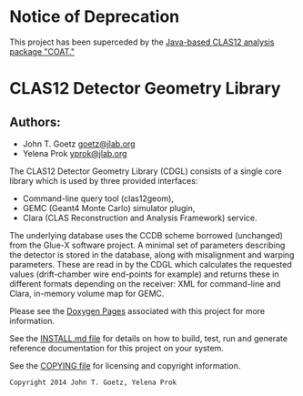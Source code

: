 # Notice of Deprecation

This project has been superceded by the [Java-based CLAS12 analysis package "COAT."](https://github.com/JeffersonLab/clas-geometry)

# CLAS12 Detector Geometry Library

## Authors:

* John T. Goetz <goetz@jlab.org>
* Yelena Prok <yprok@jlab.org>

The CLAS12 Detector Geometry Library (CDGL) consists of a single core library which is used by three provided interfaces:

* Command-line query tool (clas12geom),
* GEMC (Geant4 Monte Carlo) simulator plugin,
* Clara (CLAS Reconstruction and Analysis Framework) service.

The underlying database uses the CCDB scheme borrowed (unchanged) from the Glue-X software project. A minimal set of parameters describing the detector is stored in the database, along with misalignment and warping parameters. These are read in by the CDGL which calculates the requested values (drift-chamber wire end-points for example) and returns these in different formats depending on the receiver: XML for command-line and Clara, in-memory volume map for GEMC.

Please see the [Doxygen Pages](http://jeffersonlab.github.io/clas12_geometry) associated with this project for more information.

See the [INSTALL.md file](INSTALL.md) for details on how to build, test, run and
generate reference documentation for this project on your system.

See the [COPYING file](COPYING) for licensing and copyright information.

```
Copyright 2014 John T. Goetz, Yelena Prok
```
